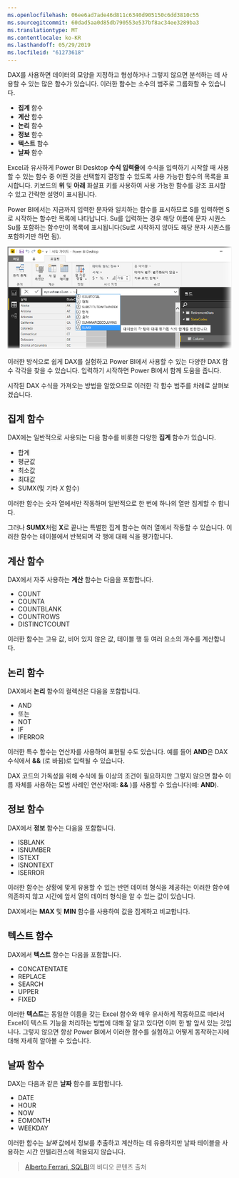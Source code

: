 ```yaml
---
ms.openlocfilehash: 06ee6ad7ade46d811c6340d905150c6dd3810c55
ms.sourcegitcommit: 60dad5aa0d85db790553e537bf8ac34ee3289ba3
ms.translationtype: MT
ms.contentlocale: ko-KR
ms.lasthandoff: 05/29/2019
ms.locfileid: "61273618"
---
```

DAX를 사용하면 데이터의 모양을 지정하고 형성하거나 그렇지 않으면 분석하는 데 사용할 수 있는 많은 함수가 있습니다. 이러한 함수는 소수의 범주로 그룹화할 수 있습니다.

* **집계** 함수
* **계산** 함수
* **논리** 함수
* **정보** 함수
* **텍스트** 함수
* **날짜** 함수

Excel과 유사하게 Power BI Desktop **수식 입력줄**에 수식을 입력하기 시작할 때 사용할 수 있는 함수 중 어떤 것을 선택할지 결정할 수 있도록 사용 가능한 함수의 목록을 표시합니다. 키보드의 **위** 및 **아래** 화살표 키를 사용하여 사용 가능한 함수를 강조 표시할 수 있고 간략한 설명이 표시됩니다.

Power BI에서는 지금까지 입력한 문자와 일치하는 함수를 표시하므로 S를 입력하면 S로 시작하는 함수만 목록에 나타납니다.   Su를 입력하는 경우 해당 이름에 문자 시퀀스 Su를 포함하는 함수만이 목록에 표시됩니다(Su로 시작하지 않아도 해당 문자 시퀀스를 포함하기만 하면 됨).    

![](media/7-3-dax-functions/dax-functions_1.png)

이러한 방식으로 쉽게 DAX를 실험하고 Power BI에서 사용할 수 있는 다양한 DAX 함수 각각을 찾을 수 있습니다. 입력하기 시작하면 Power BI에서 함께 도움을 줍니다.

시작된 DAX 수식을 가져오는 방법을 알았으므로 이러한 각 함수 범주를 차례로 살펴보겠습니다.

## <a name="aggregation-functions"></a>집계 함수
DAX에는 일반적으로 사용되는 다음 함수를 비롯한 다양한 **집계** 함수가 있습니다.

* 합계
* 평균값
* 최소값
* 최대값
* SUMX(및 기타 *X* 함수)

이러한 함수는 숫자 열에서만 작동하며 일반적으로 한 번에 하나의 열만 집계할 수 합니다.

그러나 **SUMX**처럼 **X**로 끝나는 특별한 집계 함수는 여러 열에서 작동할 수 있습니다. 이러한 함수는 테이블에서 반복되며 각 행에 대해 식을 평가합니다.

## <a name="counting-functions"></a>계산 함수
DAX에서 자주 사용하는 **계산** 함수는 다음을 포함합니다.

* COUNT
* COUNTA
* COUNTBLANK
* COUNTROWS
* DISTINCTCOUNT

이러한 함수는 고유 값, 비어 있지 않은 값, 테이블 행 등 여러 요소의 개수를 계산합니다.

## <a name="logical-functions"></a>논리 함수
DAX에서 **논리** 함수의 컬렉션은 다음을 포함합니다.

* AND
* 또는
* NOT
* IF
* IFERROR

이러한 특수 함수는 연산자를 사용하여 표현될 수도 있습니다.  예를 들어 **AND**은 DAX 수식에서 **&&** (로 바뀜)로 입력될 수 있습니다.

DAX 코드의 가독성을 위해 수식에 둘 이상의 조건이 필요하지만 그렇지 않으면 함수 이름 자체를 사용하는 모범 사례인 연산자(예: **&&** )를 사용할 수 있습니다(예: **AND**).

## <a name="information-functions"></a>정보 함수
DAX에서 **정보** 함수는 다음을 포함합니다.

* ISBLANK
* ISNUMBER
* ISTEXT
* ISNONTEXT
* ISERROR

이러한 함수는 상황에 맞게 유용할 수 있는 반면 데이터 형식을 제공하는 이러한 함수에 의존하지 않고 시간에 앞서 열의 데이터 형식을 알 수 있는 값이 있습니다.

DAX에서는 **MAX** 및 **MIN** 함수를 사용하여 값을 집계하고 비교합니다.  

## <a name="text-functions"></a>텍스트 함수
DAX에서 **텍스트** 함수는 다음을 포함합니다.

* CONCATENTATE
* REPLACE
* SEARCH
* UPPER
* FIXED

이러한 **텍스트**는 동일한 이름을 갖는 Excel 함수와 매우 유사하게 작동하므로 따라서 Excel이 텍스트 기능을 처리하는 방법에 대해 잘 알고 있다면 이미 한 발 앞서 있는 것입니다. 그렇지 않으면 항상 Power BI에서 이러한 함수를 실험하고 어떻게 동작하는지에 대해 자세히 알아볼 수 있습니다.

## <a name="date-functions"></a>날짜 함수
DAX는 다음과 같은 **날짜** 함수를 포함합니다.

* DATE
* HOUR
* NOW
* EOMONTH
* WEEKDAY

이러한 함수는 *날짜* 값에서 정보를 추출하고 계산하는 데 유용하지만 날짜 테이블을 사용하는 시간 인텔리전스에 적용되지 않습니다.

> [Alberto Ferrari, SQLBI](http://www.sqlbi.com/learning-dax)의 비디오 콘텐츠 출처
> 
> 

